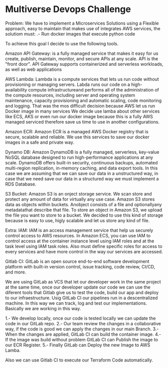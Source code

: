 # Multiverse Devops Challenge

Problem: We have to implement a Microservices Solutions using a Flexible approach, easy to maintain that makes use of integrates AWS services, the solutiom must:
    .- Run docker images that execute python code

To achieve this goal I decide to use the following tools.

Amazon API Gateway: is a fully managed service that makes it easy for us create, publish, maintain, monitor, and secure APIs at any scale. API is the "front door". API Gateway supports containerized and serverless workloads, as well as web applications

AWS Lambda: Lambda is a compute services that lets us run code without provisioning or managing servers. Labda runs our code on a high-availability compute infrastructureand performs all of the administration of the compute resources, including server and operating system maintenance, capacity provisioning and automatic scaling, code monitoring and logging. That was the mos difficult decision because AWS let us run Docker image in many services We decide use lamba about other services like ECS, AKS or even run our docker image because this is a fully AWS managed serviced therefore save us time to use in another configurations.

Amazon ECR: Amazon ECR is a managed AWS Docker registry that is secure, scalable and reliable. We use this services to save our docker images in a safe and private way.

Dynamo DB: Amazon DynamoDB is a fully managed, serverless, key-value NoSQL database designed to run high-performance applications at any scale. DynamoDB offers built-in security, continuous backups, automated multi-region replication, in-memory caching, and data export tools. In this case we are assuming that we can save our data in a unstructured way, in case that we need save our data in a structured way we must implement a RDS Database.

S3 Bucket: Amazon S3 is an onject storage service. We scan store and protect any amount of data for virtually any use case. Amazon S3 stores data as objects within buckets. Anobject consists of a file and optionallyany metadatathat describe that file. To store an object in Amazon S3, we upload the file you want to store to a bucket. We decided to use this kind of storage because is easy to use, higly scalable and let us store any kind of file.

Extra:
IAM: IAM is an access management service that help us securely control access to AWS resources. In Amazon ECS, you can use IAM to control access at the container instance level using IAM roles and at the task level using IAM task roles. Also must define specific roles for access to every services and have more control in the way our services are accessed.

Gitlab CI: 
GitLab is an open source end-to-end software development platform with built-in version control, issue tracking, code review, CI/CD, and more.

We are using GitLab as VCS that let our developer work in the same project at the same time, once our developer update our code we can use the diferent tools that Gitlab give us to test the code, build our app and deploy to our infraestructure. Usig GitLab CI our pipelines run in a descentralized machine. In this way we can track, log and test our implementations. Basically we are working in this way.

1.- We develop locally, once our code is tested locally we can update the code in our GitLab repo.
2.- Our team review the changes in a collaborative way, if the code is good we can apply the changes in our main Branch.
3.- When the changes are applied, GitLab CI can build the container image.
4.- If the image was build without problem GitLab CI can Publish the image to our ECR Register.
5.- Finally GitLab can Deploy the new Image to AWS Lamba.

Also we can use Gitlab CI to execute our Terraform Code automatically.

